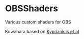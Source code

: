 # OBSShaders
Various custom shaders for OBS

Kuwahara based on [Kyprianidis et al](https://www.umsl.edu/~kangh/Papers/kang-tpcg2010.pdf) 
